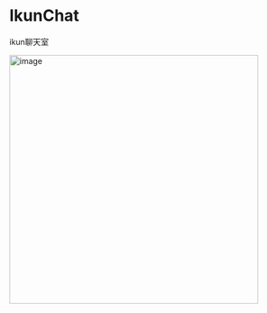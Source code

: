 # IkunChat
ikun聊天室

<img width="441" alt="image" src="https://github.com/ThreadGitHub/IkunChat/assets/32630294/f0031fdf-0e37-422f-9d14-37ced6397f1f">

